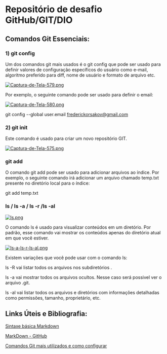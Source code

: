 # Repositório de desafio GitHub/GIT/DIO
## Comandos Git Essenciais:

 ### 1) git config
Um dos comandos git mais usados ​​é o git config que pode ser usado para definir valores de configuração específicos do usuário como e-mail, algoritmo preferido para diff, nome de usuário e formato de arquivo etc.

[![Captura-de-Tela-579.png](https://i.postimg.cc/tTcrKLzv/Captura-de-Tela-579.png)](https://postimg.cc/gXvqRtQ3)

Por exemplo, o seguinte comando pode ser usado para definir o email:

[![Captura-de-Tela-580.png](https://i.postimg.cc/7ZvRYG2H/Captura-de-Tela-580.png)](https://postimg.cc/Yh3RdSRZ)

git config --global user.email frederickorsakov@gmail.com

### 2) git init
Este comando é usado para criar um novo repositório GIT.

[![Captura-de-Tela-575.png](https://i.postimg.cc/J7jyL2BF/Captura-de-Tela-575.png)](https://postimg.cc/Z0KYPjHP)

### git add
O comando git add pode ser usado para adicionar arquivos ao índice. Por exemplo, o seguinte comando irá adicionar um arquivo chamado temp.txt presente no diretório local para o índice:

git add temp.txt

  ### ls / ls -a / ls -r /ls -al   
[![ls.png](https://i.postimg.cc/nL0zdXMY/ls.png)](https://postimg.cc/5HQbyNB6)
<p> O comando ls é usado para visualizar conteúdos em um diretório. Por padrão, esse comando vai mostrar os conteúdos apenas do diretório atual em que você estiver.
  
  [![ls-a-ls-r-ls-al.png](https://i.postimg.cc/Z5tL4scD/ls-a-ls-r-ls-al.png)](https://postimg.cc/mtj9SwKQ)
  
  Existem variações que você pode usar com o comando Is:
  
ls -R vai listar todos os arquivos nos subdiretórios .
  
ls -a vai mostrar todos os arquivos ocultos. Nesse caso será possivel ver o arquivo .git.
  
ls -al vai listar todos os arquivos e diretórios com informações detalhadas como permissões, tamanho, proprietário, etc.
  
## Links Úteis e Bibliografia: 
[Sintaxe básica Markdown](https://www.markdownguide.org/basic-syntax/)
  
[MarkDown - GitHub](https://gist.github.com/leocomelli/2545add34e4fec21ec16)
  
[Comandos Git mais utilizados e como configurar](https://blog.geekhunter.com.br/comandos-git-mais-utilizados/)
